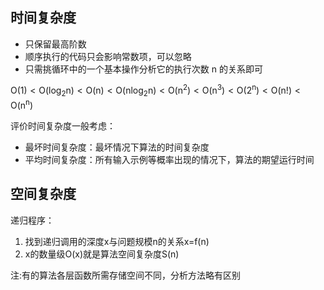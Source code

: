 ## 时间复杂度
+ 只保留最高阶数
+ 顺序执行的代码只会影响常数项，可以忽略
+ 只需挑循环中的一个基本操作分析它的执行次数 n 的关系即可

$\mathrm{O(1)<O(\log_2n)<O(n)<O(n\log_2n)<O(n^2)<O(n^3)<O(2^n)<O(n!)<O(n^n)}$

评价时间复杂度一般考虑：
+ 最坏时间复杂度：最坏情况下算法的时间复杂度
+ 平均时间复杂度：所有输入示例等概率出现的情况下，算法的期望运行时间

## 空间复杂度

递归程序：
1. 找到递归调用的深度x与问题规模n的关系x=f(n)
2. x的数量级O(x)就是算法空间复杂度S(n)

注:有的算法各层函数所需存储空间不同，分析方法略有区别


